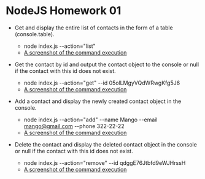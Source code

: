 # NodeJS Homework 01

- Get and display the entire list of contacts in the form of a table (console.table).

  - node index.js --action="list"
  - [A screenshot of the command execution](https://monosnap.com/file/fZbPd9L09rvLpl6lbjXCXt2n7ksTJB)

- Get the contact by id and output the contact object to the console or null if the contact with this id does not exist.

  - node index.js --action="get" --id 05olLMgyVQdWRwgKfg5J6
  - [A screenshot of the command execution](https://monosnap.com/file/qKGNhDOAhVBag8uepdFmNYhviJr0ZQ)

- Add a contact and display the newly created contact object in the console.

  - node index.js --action="add" --name Mango --email mango@gmail.com --phone 322-22-22
  - [A screenshot of the command execution](https://monosnap.com/file/X6W3x2UdpxsCElwhtfp3hIDepbFxrK)

- Delete the contact and display the deleted contact object in the console or null if the contact with this id does not exist.
  - node index.js --action="remove" --id qdggE76Jtbfd9eWJHrssH
  - [A screenshot of the command execution](https://monosnap.com/file/1xOnWbZbTzF8R1R7uGV9ZqtJbN0J8A)
